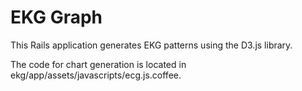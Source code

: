 # EKG Graph

This Rails application generates EKG patterns using the D3.js library.

The code for chart generation is located in ekg/app/assets/javascripts/ecg.js.coffee.

